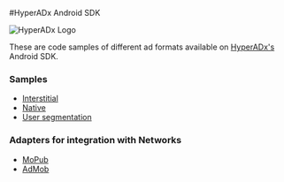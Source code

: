 #HyperADx Android SDK

![HyperADx Logo](http://d2n7xvwjxl8766.cloudfront.net/assets/site/logo-e04518160888e1f8b3795f0ce01e1909.png)


These are code samples of different ad formats available on [HyperADx's](http://hyperadx.com/) Android SDK.

### Samples

* [Interstitial](https://github.com/hyperads/android-sdk/blob/master/docs/_interstitial.md)
* [Native](https://github.com/hyperads/android-sdk/blob/master/docs/_native.md)
* [User segmentation](https://github.com/hyperads/android-sdk/blob/master/docs/_tools.md)

### Adapters for integration with Networks

* [MoPub](https://github.com/hyperads/android-MoPub-adapter)
* [AdMob](https://github.com/hyperads/android-AdMob-adapter)
